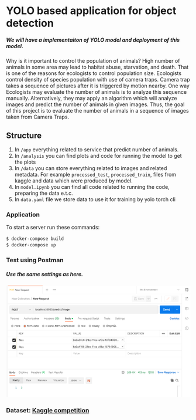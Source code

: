 # YOLO based application for object detection
##### We will have a implementaiton of YOLO model and deployment of this model.
Why is it important to control the population of
animals? High number of animals in some area may
lead to habitat abuse, starvation, and death. That is
one of the reasons for ecologists to control population size. Ecologists control density of species
population with use of camera traps. Camera trap
takes a sequence of pictures after it is triggered by
motion nearby. One way Ecologists may evaluate
the number of animals is to analyze this sequence
manually. Alternatively, they may apply an algorithm which will analyze images and predict the
number of animals in given images. Thus, the goal
of this project is to evaluate the number of animals
in a sequence of images taken from Camera Traps.
## Structure
1. In `/app` everything related to service that predict number of animals.
2. In `/analysis` you can find plots and code for running the model to get the plots
3. In `/data` you can store everything related to images and related metadata. For example `processed_test`, `processed_train`, files from kaggle and data which were produced by model.
4. In `model.ipynb` you can find all code related to running the code, preparing the data e.t.c.
5. In `data.yaml` file we store data to use it for training by yolo torch cli
### Application
To start a server run these commands:
```bash
$ docker-compose build
$ docker-compose up
```
### Test using Postman
##### Use the same settings as here.

![img.png](postman.png)
### Dataset: [Kaggle competition](https://www.kaggle.com/competitions/iwildcam2022-fgvc9/data)
